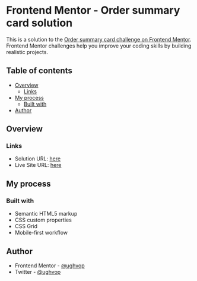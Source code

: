 # Frontend Mentor - Order summary card solution

This is a solution to the [Order summary card challenge on Frontend Mentor](https://www.frontendmentor.io/challenges/order-summary-component-QlPmajDUj). Frontend Mentor challenges help you improve your coding skills by building realistic projects. 

## Table of contents

- [Overview](#overview)
  - [Links](#links)
- [My process](#my-process)
  - [Built with](#built-with)
- [Author](#author)

## Overview

### Links

- Solution URL: [here](https://www.frontendmentor.io/solutions/order-summary-component-css-and-grid-Wphd6XiZol)
- Live Site URL: [here](https://ughvop.github.io/order-summary-component-main/)

## My process

### Built with

- Semantic HTML5 markup
- CSS custom properties
- CSS Grid
- Mobile-first workflow

## Author

- Frontend Mentor - [@ughvop](https://www.frontendmentor.io/profile/ugvhop)
- Twitter - [@ughvop](https://www.twitter.com/ughvop)

